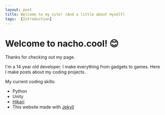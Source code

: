 ```yaml
---
layout: post
title: Welcome to my site! (And a little about myself)
tags:  [Introduction]
---
```


# Welcome to **nacho.cool**! 😊

Thanks for checking out my page.

I'm a 14 year old developer. I make everything from gadgets to games. Here I make posts about my coding projects.

My current coding skills:

- Python
- Unity
- [Hikari](https://www.hikari-py.dev/ "Python API for Discord bots")
- This website made with [Jekyll](https://jekyllrb.com/)
